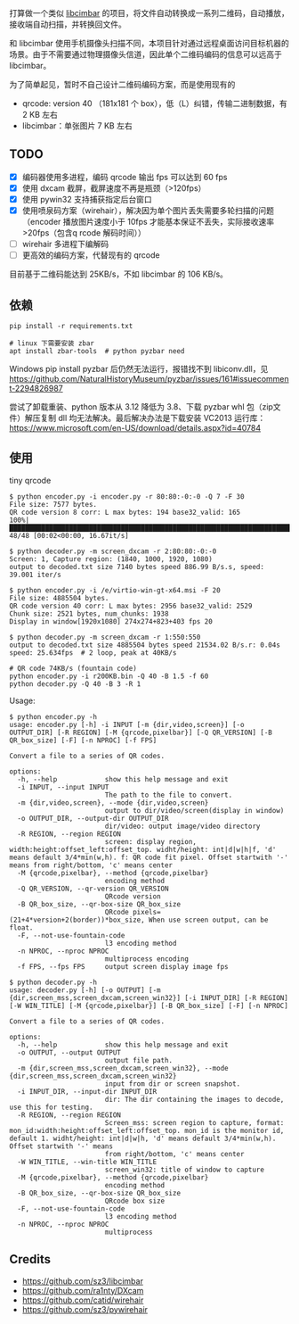 
打算做一个类似 [libcimbar](https://github.com/sz3/libcimbar) 的项目，将文件自动转换成一系列二维码，自动播放，接收端自动扫描，并转换回文件。

和 libcimbar 使用手机摄像头扫描不同，本项目针对通过远程桌面访问目标机器的场景。由于不需要通过物理摄像头信道，因此单个二维码编码的信息可以远高于 libcimbar。

为了简单起见，暂时不自己设计二维码编码方案，而是使用现有的

- qrcode: version 40 （181x181 个 box），低（L）纠错，传输二进制数据，有 2 KB 左右
- libcimbar：单张图片 7 KB 左右

## TODO

- [x] 编码器使用多进程，编码 qrcode 输出 fps 可以达到 60 fps
- [x] 使用 dxcam 截屏，截屏速度不再是瓶颈（>120fps）
- [x] 使用 pywin32 支持捕获指定后台窗口
- [x] 使用喷泉码方案（wirehair），解决因为单个图片丢失需要多轮扫描的问题（encoder 播放图片速度小于 10fps 才能基本保证不丢失，实际接收速率>20fps（包含q rcode 解码时间））
- [ ] wirehair 多进程下编解码
- [ ] 更高效的编码方案，代替现有的 qrcode

目前基于二维码能达到 25KB/s，不如 libcimbar 的 106 KB/s。

## 依赖

```shell
pip install -r requirements.txt

# linux 下需要安装 zbar
apt install zbar-tools  # python pyzbar need
```

Windows pip install pyzbar 后仍然无法运行，报错找不到 libiconv.dll，见 https://github.com/NaturalHistoryMuseum/pyzbar/issues/161#issuecomment-2294826987

尝试了卸载重装、python 版本从 3.12 降低为 3.8、下载 pyzbar whl 包（zip文件）解压复制 dll 均无法解决。最后解决办法是下载安装 VC2013 运行库：https://www.microsoft.com/en-US/download/details.aspx?id=40784

## 使用

tiny qrcode
```shell
$ python encoder.py -i encoder.py -r 80:80:-0:-0 -Q 7 -F 30
File size: 7577 bytes.
QR code version 8 corr: L max bytes: 194 base32_valid: 165
100%|██████████████████████████████████████████████████████████████████████████████████████████████████████████████████████████████████████████████████████████████████████████████████████████████████████████████████████████████████████| 48/48 [00:02<00:00, 16.67it/s] 

$ python decoder.py -m screen_dxcam -r 2:80:80:-0:-0
Screen: 1, Capture region: (1840, 1000, 1920, 1080)
output to decoded.txt size 7140 bytes speed 886.99 B/s.s, speed: 39.001 iter/s
```

```shell
$ python encoder.py -i /e/virtio-win-gt-x64.msi -F 20
File size: 4885504 bytes.
QR code version 40 corr: L max bytes: 2956 base32_valid: 2529
Chunk size: 2521 bytes, num_chunks: 1938
Display in window[1920x1080] 274x274+823+403 fps 20

$ python decoder.py -m screen_dxcam -r 1:550:550
output to decoded.txt size 4885504 bytes speed 21534.02 B/s.r: 0.04s speed: 25.634fps  # 2 loop, peak at 40KB/s
```

```
# QR code 74KB/s (fountain code)
python encoder.py -i r200KB.bin -Q 40 -B 1.5 -f 60
python decoder.py -Q 40 -B 3 -R 1
```

Usage:
```
$ python encoder.py -h
usage: encoder.py [-h] -i INPUT [-m {dir,video,screen}] [-o OUTPUT_DIR] [-R REGION] [-M {qrcode,pixelbar}] [-Q QR_VERSION] [-B QR_box_size] [-F] [-n NPROC] [-f FPS]

Convert a file to a series of QR codes.

options:
  -h, --help            show this help message and exit
  -i INPUT, --input INPUT
                        The path to the file to convert.
  -m {dir,video,screen}, --mode {dir,video,screen}
                        output to dir/video/screen(display in window)
  -o OUTPUT_DIR, --output-dir OUTPUT_DIR
                        dir/video: output image/video directory
  -R REGION, --region REGION
                        screen: display region, width:height:offset_left:offset_top. widht/height: int|d|w|h|f, 'd' means default 3/4*min(w,h). f: QR code fit pixel. Offset startwith '-' means from right/bottom, 'c' means center
  -M {qrcode,pixelbar}, --method {qrcode,pixelbar}
                        encoding method
  -Q QR_VERSION, --qr-version QR_VERSION
                        QRcode version
  -B QR_box_size, --qr-box-size QR_box_size
                        QRcode pixels=(21+4*version+2(border))*box_size, When use screen output, can be float.
  -F, --not-use-fountain-code
                        l3 encoding method
  -n NPROC, --nproc NPROC
                        multiprocess encoding
  -f FPS, --fps FPS     output screen display image fps
```

```
$ python decoder.py -h
usage: decoder.py [-h] [-o OUTPUT] [-m {dir,screen_mss,screen_dxcam,screen_win32}] [-i INPUT_DIR] [-R REGION] [-W WIN_TITLE] [-M {qrcode,pixelbar}] [-B QR_box_size] [-F] [-n NPROC]

Convert a file to a series of QR codes.

options:
  -h, --help            show this help message and exit
  -o OUTPUT, --output OUTPUT
                        output file path.
  -m {dir,screen_mss,screen_dxcam,screen_win32}, --mode {dir,screen_mss,screen_dxcam,screen_win32}
                        input from dir or screen snapshot.
  -i INPUT_DIR, --input-dir INPUT_DIR
                        dir: The dir containing the images to decode, use this for testing.
  -R REGION, --region REGION
                        Screen_mss: screen region to capture, format: mon_id:width:height:offset_left:offset_top. mon_id is the monitor id, default 1. widht/height: int|d|w|h, 'd' means default 3/4*min(w,h). Offset startwith '-' means
                        from right/bottom, 'c' means center
  -W WIN_TITLE, --win-title WIN_TITLE
                        screen_win32: title of window to capture
  -M {qrcode,pixelbar}, --method {qrcode,pixelbar}
                        encoding method
  -B QR_box_size, --qr-box-size QR_box_size
                        QRcode box size
  -F, --not-use-fountain-code
                        l3 encoding method
  -n NPROC, --nproc NPROC
                        multiprocess
```

## Credits

- https://github.com/sz3/libcimbar
- https://github.com/ra1nty/DXcam
- https://github.com/catid/wirehair
- https://github.com/sz3/pywirehair